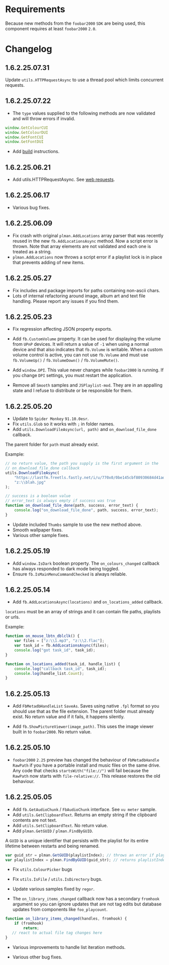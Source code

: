 # Requirements
Because new methods from the `foobar2000` `SDK` are being used, this component
requires at least `foobar2000` `2.0`.

# Changelog

## 1.6.2.25.07.31
Update `utils.HTTPRequestAsync` to use a thread pool which limits concurrent
requests.

## 1.6.2.25.07.22
- The `type` values supplied to the following methods are now validated and will
throw errors if invalid.

```js
window.GetColourCUI
window.GetColourDUI
window.GetFontCUI
window.GetFontDUI
```
- Add [build](BUILDING.md) instructions.

## 1.6.2.25.06.21
- Add utils.HTTPRequestAsync. See [web requests](web-requests.md).

## 1.6.2.25.06.17
- Various bug fixes.

## 1.6.2.25.06.09
- Fix crash with original `plman.AddLocations` array parser that was recently
reused in the new `fb.AddLocationsAsync` method. Now a script error is thrown. Note
that array elements are not validated and each one is treated as a string.
- `plman.AddLocations` now throws a script error if a playlist lock is in
place that prevents adding of new items.

## 1.6.2.25.05.27
- Fix includes and package imports for paths containing non-ascii chars.
- Lots of internal refactoring around image, album art and text file
handling. Please report any issues if you find them.

## 1.6.2.25.05.23
- Fix regression affecting JSON property exports.

- Add `fb.CustomVolume` property. It can be used for displaying the volume from `UPnP` devices. It
will return a value of `-1` when using a normal device and that also indicates that `fb.Volume` is
writable. When a custom volume control is active, you can not use `fb.Volume` and must use
`fb.VolumeUp()` / `fb.VolumeDown()` / `fb.VolumeMute()`.

- Add `window.DPI`. This value never changes while `foobar2000` is running. If you change `DPI`
settings, you must restart the application.

- Remove all `Smooth` samples and `JSPlaylist-mod`. They are in an appalling state
and I refuse to distribute or be responsible for them.

## 1.6.2.25.05.20
- Update to `Spider Monkey` `91.10.0esr`.
- Fix `utils.Glob` so it works with `;` in folder names.
- Add `utils.DownloadFileAsync(url, path)` and `on_download_file_done` callback. 

The parent folder for `path` must already exist.

Example:

```js
// no return value, the path you supply is the first argument in the
// on_download_file_done callback
utils.DownloadFileAsync(
    "https://lastfm.freetls.fastly.net/i/u/770x0/0be145cbf80930684d41ad524fe53768.jpg",
    "z:\\blah.jpg"
);

// success is a boolean value
// error_text is always empty if success was true
function on_download_file_done(path, success, error_text) {
	console.log("on_download_file_done", path, success, error_text);
}
```

- Update included `Thumbs` sample to use the new method above.
- Smooth wallpaper fixes.
- Various other sample fixes.

## 1.6.2.25.05.19
- Add `window.IsDark` boolean property. The `on_colours_changed` callback has always
responded to dark mode being toggled.
- Ensure `fb.IsMainMenuCommandChecked` is always reliable.

## 1.6.2.25.05.14
- Add `fb.AddLocationsAsync(locations)` and `on_locations_added` callback.

`locations` must be an array of strings and it can contain file paths, playlists or urls.

Example:

```js
function on_mouse_lbtn_dblclk() {
	var files = ["z:\\1.mp3", "z:\\2.flac"];
	var task_id = fb.AddLocationsAsync(files);
	console.log("got task_id", task_id);
}

function on_locations_added(task_id, handle_list) {
	console.log("callback task_id", task_id);
	console.log(handle_list.Count);
}
```

## 1.6.2.25.05.13
- Add `FbMetadbHandleList` `SaveAs`. Saves using native `.fpl`
format so you should use that as the file extension. The
parent folder must already exist. No return value and if
it fails, it happens silently.

- Add `fb.ShowPictureViewer(image_path)`. This uses the image
viewer built in to `foobar2000`. No return value.

## 1.6.2.25.05.10
- `foobar2000` `2.25` preview has changed the behaviour of `FbMetadbHandle` `RawPath` if you
have a portable install and music files on the same drive. Any code that checks `startsWith("file://")`
will fail because the `RawPath` now starts with `file-relative://`. This release restores the old
behaviour.

## 1.6.2.25.05.05
- Add `fb.GetAudioChunk` / `FbAudioChunk` interface. See `vu meter` sample.
- Add `utils.GetClipboardText`. Returns an empty string if the clipboard contents
are not text.
- Add `utils.SetClipboardText`. No return value.
- Add `plman.GetGUID` / `plman.FindByGUID`.

A `GUID` is a unique identifier that persists with the playlist for its entire
lifetime between restarts and being renamed.

```js
var guid_str = plman.GetGUID(playlistIndex); // throws an error if playlistIndex is out of bounds
var playlistIndex = plman.FindByGUID(guid_str); // returns playlistIndex or -1 if not found
```

- Fix `utils.ColourPicker` bugs

- Fix `utils.IsFile` / `utils.IsDirectory` bugs.

- Update various samples fixed by `regor`.

- The `on_library_items_changed` callback now has a secondary `fromhook` argument so you can ignore updates that are not tag edits but database updates from components like `foo_playcount`.

```js
function on_library_items_changed(handles, fromhook) {
    if (fromhook)
        return;
   // react to actual file tag changes here
}
```

- Various improvements to handle list iteration methods.

- Various other bug fixes.
